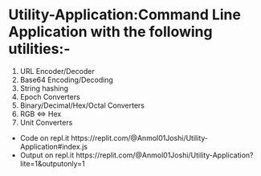 # Utility-Application:Command Line Application with the following utilities:-
1. URL Encoder/Decoder
2. Base64 Encoding/Decoding
3. String hashing
4. Epoch Converters
5. Binary/Decimal/Hex/Octal Converters
6. RGB ⇔ Hex
7. Unit Converters
<ul>
  <li>Code on repl.it https://replit.com/@Anmol01Joshi/Utility-Application#index.js <br /></li>
  <li>Output on repl.it https://replit.com/@Anmol01Joshi/Utility-Application?lite=1&outputonly=1 <br /></li>
</ul>

  
  
